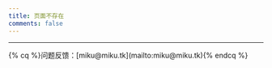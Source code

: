 ```yaml
---
title: 页面不存在
comments: false
---
```

<hr/>
{% cq %}问题反馈：[miku@miku.tk](mailto:miku@miku.tk){% endcq %}